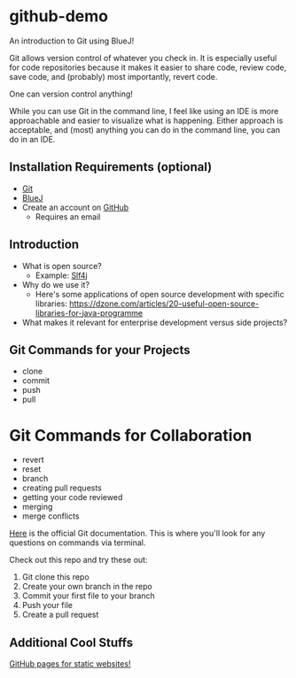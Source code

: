 # github-demo
An introduction to Git using BlueJ!

Git allows version control of whatever you check in. 
It is especially useful for code repositories because it makes it easier to share code, review code, save code, and (probably) most importantly, revert code.

One can version control anything! 

While you can use Git in the command line, I feel like using an IDE is more approachable and easier to visualize what is happening. 
Either approach is acceptable, and (most) anything you can do in the command line, you can do in an IDE.

## Installation Requirements (optional)
 - [Git](https://git-scm.com/downloads)
 - [BlueJ](https://www.bluej.org/)
 - Create an account on [GitHub](https://github.com/)
    - Requires an email

## Introduction
- What is open source? 
    - Example: [Slf4j](https://github.com/qos-ch/slf4j)
- Why do we use it?
    - Here's some applications of open source development with specific libraries: https://dzone.com/articles/20-useful-open-source-libraries-for-java-programme
- What makes it relevant for enterprise development versus side projects?


## Git Commands for your Projects
- clone
- commit
- push
- pull

# Git Commands for Collaboration
- revert 
- reset
- branch
- creating pull requests 
- getting your code reviewed
- merging
- merge conflicts


[Here](https://git-scm.com/docs) is the official Git documentation. This is where you'll look for any questions on commands via terminal.

Check out this repo and try these out:
1. Git clone this repo
2. Create your own branch in the repo
3. Commit your first file to your branch
4. Push your file
5. Create a pull request 

## Additional Cool Stuffs
[GitHub pages for static websites!](https://pages.github.com/)
